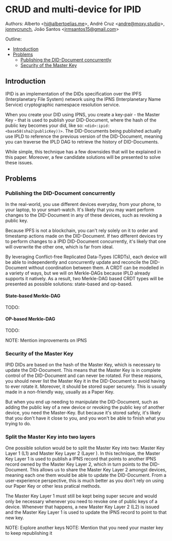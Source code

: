# CRUD and multi-device for IPID

Authors: Alberto &lt;hi@albertoelias.me&gt;, André Cruz &lt;andre@moxy.studio&gt;, [jonnycrunch](https://github.com/jonnycrunch), João Santos &lt;jrmsantos15@gmail.com&gt;

Outline:

- [Introduction](#introduction)
- [Problems](#problems)
  - [Publishing the DID-Document concurrently](publishing-the-did-document-concurrently)
  - [Security of the Master Key](security-of-the-master-key)


## Introduction

IPID is an implementation of the DIDs specification over the IPFS (Interplanetary File System) network using the IPNS (Interplanetary Name Service) cryptographic namespace resolution service.

When you create your DID using IPNS, you create a key-pair - the Master Key - that is used to publish your DID-Document, where the hash of the public key becomes your did, like so: `<did>:ipid:<base58(sha2(publicKey))>`. The DID-Documents being published actually use IPLD to reference the previous version of the DID-Document, meaning you can traverse the IPLD DAG to retrieve the history of DID-Documents.

While simple, this technique has a few downsides that will be explained in this paper. Moreover, a few candidate solutions will be presented to solve these issues.

## Problems

### Publishing the DID-Document concurrently

In the real-world, you use different devices everyday, from your phone, to your laptop, to your smart-watch. It's likely that you may want perform changes to the DID-Document in any of these devices, such as revoking a public key.

Because IPFS is not a blockchain, you can't rely solely on it to order and timestamp actions made on the DID-Document. If two different devices try to perform changes to a IPID DID-Document concurrently, it's likely that one will overwrite the other one, which is far from ideal.

By leveraging Conflict-free Replicated Data-Types (CRDTs), each device will be able to independently and concurrently update and reconcile the DID-Document without coordination between them. A CRDT can be modelled in a variety of ways, but we will on Merkle-DAGs because IPLD already supports it natively. As a result, two Merkle-DAG based CRDT types will be presented as possible solutions: state-based and op-based.

#### State-based Merkle-DAG

TODO:

#### OP-based Merkle-DAG

TODO:

NOTE: Mention improvements on IPNS

### Security of the Master Key

IPID DIDs are based on the hash of the Master Key, which is necessary to update the DID-Document. This means that the Master Key is in complete control of the DID-Document and can never be rotated. For these reasons, you should never list the Master Key it in the DID-Document to avoid having to ever rotate it. Moreover, it should be stored super securely. This is usually made in a non-friendly way, usually as a Paper Key.

But when you end up needing to manipulate the DID-Document, such as adding the public key of a new device or revoking the public key of another device, you need the Master-Key. But because it's stored safely, it's likely that you don't have it close to you, and you won't be able to finish what you trying to do.

### Split the Master Key into two layers

One possible solution would be to split the Master Key into two: Master Key Layer 1 (L1) and Master Key Layer 2 (Layer ). In this technique, the Master Key Layer 1 is used to publish a IPNS record that points to another IPNS record owned by the Master Key Layer 2, which in turn points to the DID-Document. This allows us to share the Master Key Layer 2 amongst devices, meaning each one them would be able to update the DID-Document. From a user-experience perspective, this is much better as you don't rely on using our Paper Key or other less pratical methods.

The Master Key Layer 1 must still be kept being super secure and would only be necessary whenever you need to revoke one of public keys of a device. Whenever that happens, a new Master Key Layer 2 (L2) is issued and the Master Key Layer 1 is used to update the IPNS record to point to that new key.


NOTE: Explore another keys
NOTE: Mention that you need your master key to keep republishing it




